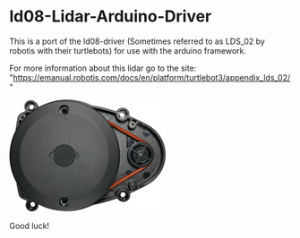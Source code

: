 # ld08-Lidar-Arduino-Driver
This is a port of the ld08-driver (Sometimes referred to as LDS_02 by robotis with their turtlebots) for use with the arduino framework.

For more information about this lidar go to the site: "https://emanual.robotis.com/docs/en/platform/turtlebot3/appendix_lds_02/"

![image](assets/lds_ld08_top_small.png)

Good luck!
